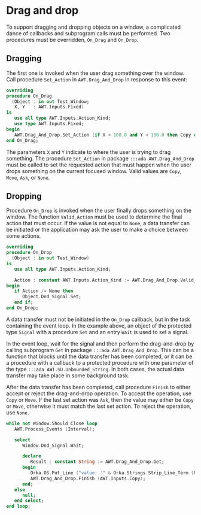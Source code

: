 # Drag and drop

To support dragging and dropping objects on a window, a complicated dance
of callbacks and subprogram calls must be performed. Two procedures must be
overridden, `On_Drag` and `On_Drop`.

## Dragging

The first one is invoked when the user drag something over the window. Call
procedure `Set_Action` in `AWT.Drag_And_Drop` in response to this event:

```ada
overriding
procedure On_Drag
  (Object : in out Test_Window;
   X, Y   : AWT.Inputs.Fixed)
is
   use all type AWT.Inputs.Action_Kind;
   use type AWT.Inputs.Fixed;
begin
   AWT.Drag_And_Drop.Set_Action (if X < 100.0 and Y < 100.0 then Copy else None);
end On_Drag;
```

The parameters `X` and `Y` indicate to where the user is trying to drag
something. The procedure `Set_Action` in package `:::ada AWT.Drag_And_Drop`
must be called to set the requested action that must happen when the user
drops something on the current focused window.
Valid values are `Copy`, `Move`, `Ask`, or `None`.

## Dropping

Procedure `On_Drop` is invoked when the user finally drops something on
the window. The function `Valid_Action` must be used to determine the
final action that must occur. If the value is not equal to `None`, a
data transfer can be initiated or the application may ask the user
to make a choice between some actions.

```ada
overriding
procedure On_Drop
  (Object : in out Test_Window)
is
   use all type AWT.Inputs.Action_Kind;

   Action : constant AWT.Inputs.Action_Kind := AWT.Drag_And_Drop.Valid_Action;
begin
   if Action /= None then
      Object.Dnd_Signal.Set;
   end if;
end On_Drop;
```

A data transfer must not be initiated in the `On_Drop` callback, but in the
task containing the event loop. In the example above, an object of the protected
type `Signal` with a procedure `Set` and an entry `Wait` is used to set a signal.

In the event loop, wait for the signal and then perform the drag-and-drop by
calling subprogram `Get` in package `:::ada AWT.Drag_And_Drop`.
This can be a function that blocks until the data transfer has been completed,
or it can be a procedure with a callback to a protected procedure with one
parameter of the type `:::ada AWT.SU.Unbounded_String`. In both cases, the actual
data transfer may take place in some background task.

After the data transfer has been completed, call procedure `Finish` to either
accept or reject the drag-and-drop operation.
To accept the operation, use `Copy` or `Move`. If the last set action was `Ask`,
then the value may either be `Copy` or `Move`, otherwise it must match the
last set action. To reject the operation, use `None`.

```ada
while not Window.Should_Close loop
   AWT.Process_Events (Interval);

   select
      Window.Dnd_Signal.Wait;

      declare
         Result : constant String := AWT.Drag_And_Drop.Get;
      begin
         Orka.OS.Put_Line ("value: '" & Orka.Strings.Strip_Line_Term (Result) & "'");
         AWT.Drag_And_Drop.Finish (AWT.Inputs.Copy);
      end;
   else
      null;
   end select;
end loop;
```
